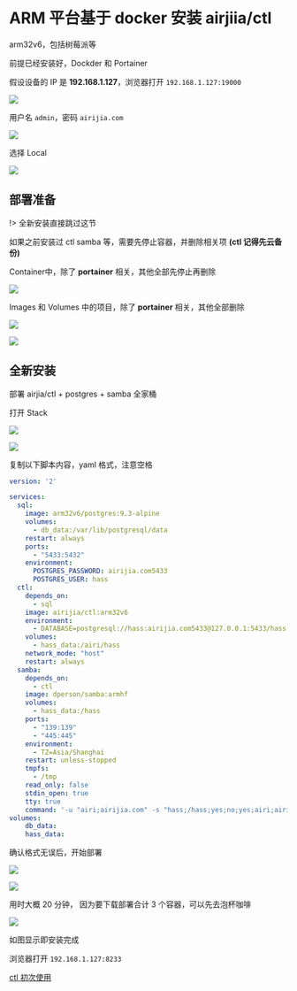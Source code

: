 
# ARM 平台基于 docker 安装 airjiia/ctl 

arm32v6，包括树莓派等

前提已经安装好，Dockder 和 Portainer

假设设备的 IP 是 **192.168.1.127**，浏览器打开 `192.168.1.127:19000`

![](https://ws1.sinaimg.cn/large/007fN5Xegy1fwsd6rvy5dj30s20f2dg6.jpg)

用户名 `admin`，密码 `airijia.com`

![](https://ws1.sinaimg.cn/large/007fN5Xegy1fwsd7goncrj31f80o9gnc.jpg)

选择 Local

![](https://ws1.sinaimg.cn/large/007fN5Xegy1fwsd82ksfnj31f00isjt8.jpg)

## 部署准备

!> 全新安装直接跳过这节

如果之前安装过 ctl samba 等，需要先停止容器，并删除相关项 **(ctl 记得先云备份)**

Container中，除了 **portainer** 相关，其他全部先停止再删除

![](https://ws1.sinaimg.cn/large/007fN5Xegy1fx6cf9lzk8j30w90hiq4u.jpg)

Images 和 Volumes 中的项目，除了 **portainer** 相关，其他全部删除

![](https://ws1.sinaimg.cn/large/007fN5Xegy1fx6cherg30j311t0mktaz.jpg)

![](https://ws1.sinaimg.cn/large/007fN5Xegy1fx6cil66exj30ps0j30u7.jpg)

## 全新安装

部署 airjia/ctl + postgres + samba 全家桶

打开 Stack

![](https://ws1.sinaimg.cn/large/007fN5Xegy1fwsd8vw1vej30n30mc3zr.jpg)

![](https://ws1.sinaimg.cn/large/007fN5Xegy1fx6co324jjj30pq0mwq4s.jpg)


复制以下脚本内容，yaml 格式，注意空格



```yaml
version: '2'

services:
  sql:
    image: arm32v6/postgres:9.3-alpine
    volumes:
      - db_data:/var/lib/postgresql/data
    restart: always
    ports:
      - "5433:5432"
    environment:
      POSTGRES_PASSWORD: airijia.com5433
      POSTGRES_USER: hass
  ctl:
    depends_on:
      - sql
    image: airijia/ctl:arm32v6
    environment:
      - DATABASE=postgresql://hass:airijia.com5433@127.0.0.1:5433/hass
    volumes:
      - hass_data:/airi/hass
    network_mode: "host"
    restart: always
  samba:
    depends_on:
      - ctl
    image: dperson/samba:armhf
    volumes:
      - hass_data:/hass
    ports:
      - "139:139"
      - "445:445"
    environment:
      - TZ=Asia/Shanghai
    restart: unless-stopped
    tmpfs:
      - /tmp
    read_only: false
    stdin_open: true
    tty: true
    command: '-u "airi;airijia.com" -s "hass;/hass;yes;no;yes;airi;airi"'
volumes:
    db_data:
    hass_data:

```


确认格式无误后，开始部署

![](https://ws1.sinaimg.cn/large/007fN5Xegy1fwsdnms7mvj30t50hedh1.jpg)


![](https://ws1.sinaimg.cn/large/007fN5Xegy1fwsdtuz5tdj30x40dut9u.jpg)


用时大概 20 分钟， 因为要下载部署合计 3 个容器，可以先去泡杯咖啡


![](https://ws1.sinaimg.cn/large/007fN5Xegy1fx6ikyrtvnj311h0pggnb.jpg)

如图显示即安装完成


浏览器打开 `192.168.1.127:8233`


[ctl 初次使用](ctl/init)







